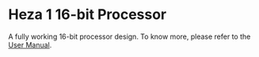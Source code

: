 # Heza 1 16-bit Processor
A fully working 16-bit processor design.
To know more, please refer to the [User Manual](https://github.com/franzageek/heza-cpu/tree/master/Heza_1_Processor_User_Manual.pdf).
